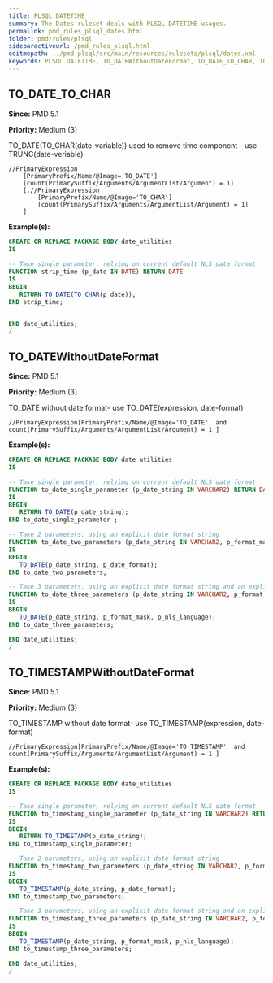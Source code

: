 ```yaml
---
title: PLSQL DATETIME
summary: The Dates ruleset deals with PLSQL DATETIME usages.
permalink: pmd_rules_plsql_dates.html
folder: pmd/rules/plsql
sidebaractiveurl: /pmd_rules_plsql.html
editmepath: ../pmd-plsql/src/main/resources/rulesets/plsql/dates.xml
keywords: PLSQL DATETIME, TO_DATEWithoutDateFormat, TO_DATE_TO_CHAR, TO_TIMESTAMPWithoutDateFormat
---
```

## TO_DATE_TO_CHAR

**Since:** PMD 5.1

**Priority:** Medium (3)

TO_DATE(TO_CHAR(date-variable)) used to remove time component - use TRUNC(date-veriable)

```
//PrimaryExpression
    [PrimaryPrefix/Name/@Image='TO_DATE']
    [count(PrimarySuffix/Arguments/ArgumentList/Argument) = 1]
    [.//PrimaryExpression
        [PrimaryPrefix/Name/@Image='TO_CHAR']
        [count(PrimarySuffix/Arguments/ArgumentList/Argument) = 1]
    ]
```

**Example(s):**

``` sql
CREATE OR REPLACE PACKAGE BODY date_utilities
IS
 
-- Take single parameter, relyimg on current default NLS date format
FUNCTION strip_time (p_date IN DATE) RETURN DATE
IS
BEGIN
   RETURN TO_DATE(TO_CHAR(p_date));
END strip_time;


END date_utilities;
/
```

## TO_DATEWithoutDateFormat

**Since:** PMD 5.1

**Priority:** Medium (3)

TO_DATE without date format- use TO_DATE(expression, date-format)

```
//PrimaryExpression[PrimaryPrefix/Name/@Image='TO_DATE'  and count(PrimarySuffix/Arguments/ArgumentList/Argument) = 1 ]
```

**Example(s):**

``` sql
CREATE OR REPLACE PACKAGE BODY date_utilities
IS

-- Take single parameter, relyimg on current default NLS date format
FUNCTION to_date_single_parameter (p_date_string IN VARCHAR2) RETURN DATE
IS
BEGIN
   RETURN TO_DATE(p_date_string);
END to_date_single_parameter ;

-- Take 2 parameters, using an explicit date format string
FUNCTION to_date_two_parameters (p_date_string IN VARCHAR2, p_format_mask IN VARCHAR2) RETURN DATE
IS
BEGIN
   TO_DATE(p_date_string, p_date_format);
END to_date_two_parameters;

-- Take 3 parameters, using an explicit date format string and an explicit language
FUNCTION to_date_three_parameters (p_date_string IN VARCHAR2, p_format_mask IN VARCHAR2, p_nls_language VARCHAR2 ) RETURN DATE
IS
BEGIN
   TO_DATE(p_date_string, p_format_mask, p_nls_language);
END to_date_three_parameters;

END date_utilities;
/
```

## TO_TIMESTAMPWithoutDateFormat

**Since:** PMD 5.1

**Priority:** Medium (3)

TO_TIMESTAMP without date format- use TO_TIMESTAMP(expression, date-format)

```
//PrimaryExpression[PrimaryPrefix/Name/@Image='TO_TIMESTAMP'  and count(PrimarySuffix/Arguments/ArgumentList/Argument) = 1 ]
```

**Example(s):**

``` sql
CREATE OR REPLACE PACKAGE BODY date_utilities
IS

-- Take single parameter, relyimg on current default NLS date format
FUNCTION to_timestamp_single_parameter (p_date_string IN VARCHAR2) RETURN DATE
IS
BEGIN
   RETURN TO_TIMESTAMP(p_date_string);
END to_timestamp_single_parameter;

-- Take 2 parameters, using an explicit date format string
FUNCTION to_timestamp_two_parameters (p_date_string IN VARCHAR2, p_format_mask IN VARCHAR2) RETURN DATE
IS
BEGIN
   TO_TIMESTAMP(p_date_string, p_date_format);
END to_timestamp_two_parameters;

-- Take 3 parameters, using an explicit date format string and an explicit language
FUNCTION to_timestamp_three_parameters (p_date_string IN VARCHAR2, p_format_mask IN VARCHAR2, p_nls_language VARCHAR2 ) RETURN DATE
IS
BEGIN
   TO_TIMESTAMP(p_date_string, p_format_mask, p_nls_language);
END to_timestamp_three_parameters;

END date_utilities;
/
```

